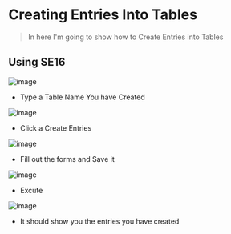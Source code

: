 # Creating Entries Into Tables
> In here I'm going to show how to Create Entries into Tables


## Using SE16
![image](https://user-images.githubusercontent.com/103248677/162434177-5b1c91ef-f242-410c-add9-1a5dfc80b55f.png)
* Type a Table Name You have Created

![image](https://user-images.githubusercontent.com/103248677/162434672-5b3860fb-7e10-4dd8-a4f2-859c9de8c913.png)
* Click a Create Entries 

![image](https://user-images.githubusercontent.com/103248677/162434882-f4f720c4-b637-4e95-89f5-0f1672fcd013.png)
* Fill out the forms and Save it

![image](https://user-images.githubusercontent.com/103248677/162435017-fd2ec38d-8ed8-42ff-b6c8-1170ab8ab851.png)
* Excute

![image](https://user-images.githubusercontent.com/103248677/162435301-f316856c-18ca-43a9-9fed-be1bc2b7bdd8.png)
* It should show you the entries you have created 
